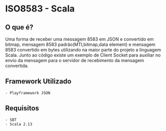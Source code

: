# ISO8583 - Scala 

## O que é?
Uma forma de receber uma messagem 8583 em JSON e convertido em bitmap, mensagem 8583 padrão(MTI,bitmap,data element) e mensagem 8583 convertido em bytes utilizando na maior parte do projeto a linguagem Scala. 
Junto ao código existe um exemplo de Client Socket para auxiliar no envio da mensagem para o servidor de recebimento da mensagem convertida.

## Framework Utilizado
    - Playframework JSON    

## Requisitos
    - SBT
    - Scala 2.13

